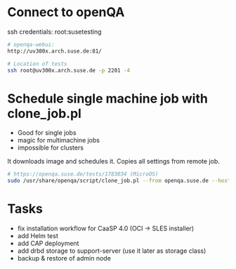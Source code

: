 # Connect to openQA
ssh credentials: root:susetesting

```bash
# openqa-webui:
http://uv300x.arch.suse.de:81/

# Location of tests
ssh root@uv300x.arch.suse.de -p 2201 -4
```

# Schedule single machine job with clone_job.pl
 - Good for single jobs
 - magic for multimachine jobs
 - impossible for clusters
 
It downloads image and schedules it. Copies all settings from remote job.
```bash
# https://openqa.suse.de/tests/1783034 (MicroOS)
sudo /usr/share/openqa/script/clone_job.pl --from openqa.suse.de --host localhost 1783034
```

# Tasks
 - fix installation workflow for CaaSP 4.0 (OCI -> SLES installer)
 - add Helm test
 - add CAP deployment
 - add drbd storage to support-server (use it later as storage class)
 - backup & restore of admin node
